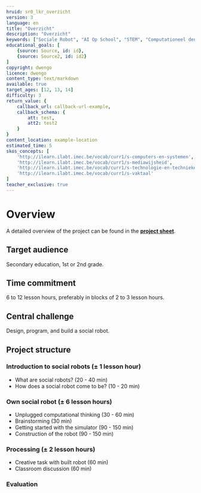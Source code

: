 ```yaml
---
hruid: sr0_lkr_overzicht
version: 3
language: en
title: "Overzicht"
description: "Overzicht"
keywords: ["Sociale Robot", "AI Op School", "STEM", "Computationeel denken", "Grafisch programmeren"]
educational_goals: [
    {source: Source, id: id}, 
    {source: Source2, id: id2}
]
copyright: dwengo
licence: dwengo
content_type: text/markdown
available: true
target_ages: [12, 13, 14]
difficulty: 3
return_value: {
    callback_url: callback-url-example,
    callback_schema: {
        att: test,
        att2: test2
    }
}
content_location: example-location
estimated_time: 5
skos_concepts: [
    'http://ilearn.ilabt.imec.be/vocab/curr1/s-computers-en-systemen', 
    'http://ilearn.ilabt.imec.be/vocab/curr1/s-mediawijsheid', 
    'http://ilearn.ilabt.imec.be/vocab/curr1/s-technologie-en-technieken', 
    'http://ilearn.ilabt.imec.be/vocab/curr1/s-vaktaal'
]
teacher_exclusive: true
---
```

# Overview

A detailed overview of the project can be found in the [**project sheet**](embed/projectfiche_socialerobot.pdf "social robot project sheet").

## Target audience
Secondary education, 1st or 2nd grade.

## Time commitment
6 to 12 lesson hours, preferably in blocks of 2 to 3 lesson hours.

## Central challenge
Design, program, and build a social robot.

## Project structure
### Introduction to social robots (± 1 lesson hour)
* What are social robots? (20 - 40 min)
* How does a social robot come to be? (10 - 20 min)

### Own social robot (± 6 lesson hours)
* Unplugged computational thinking (30 - 60 min)
* Brainstorming (30 min)
* Getting started with the simulator (90 - 150 min)
* Construction of the robot (90 - 150 min)

### Processing (± 2 lesson hours)
* Creative task with built robot (60 min)
* Classroom discussion (60 min)

### Evaluation
